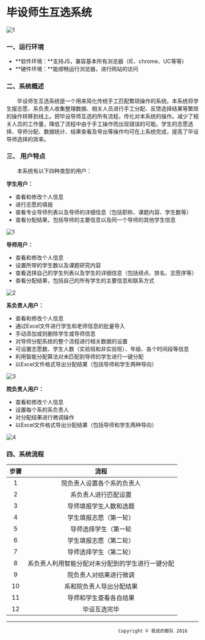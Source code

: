 # 毕设师生互选系统

![1](https://cloud.githubusercontent.com/assets/20432947/21543803/98d53e98-ce04-11e6-8647-5b27ada69f0d.png)

### 一、运行环境

- **软件环境：**支持JS，兼容基本所有浏览器（IE、chrome、UC等等）
- **硬件环境：**能顺畅运行浏览器，进行网站的访问



### 二、系统概述

　　毕设师生互选系统是一个用来简化传统手工匹配繁琐操作的系统。本系统将学生报志愿、系负责人收集整理数据、相关人员进行手工分配、反馈选择结果等繁琐的操作转移到线上。把毕设导师互选的所有流程，传化对本系统的操作。减少了相关人员的工作量，降低了流程中由于手工操作而出现错误的可能。学生的志愿选择、导师分配、数据统计、结果查看及导出等操作均可在上系统完成，提高了毕设导师选择的效率。



### 三、 用户特点

　　本系统有以下四种类型的用户：

**学生用户：**

- 查看和修改个人信息
- 进行志愿的填报
- 查看专业导师列表以及导师的详细信息（包括职称、课题内容、学生数等）
- 查看分配结果，包括导师的主要信息以及同一个导师的其他学生信息

![1](https://cloud.githubusercontent.com/assets/20432947/21561383/0da3e3f8-cea7-11e6-9866-ce77774acf69.png)



**导师用户：**

- 查看和修改个人信息
- 设置所带的学生数以及课题研究内容
- 查看选择自己的学生列表以及学生的详细信息（包括绩点、排名、志愿序等）
- 查看分配结果，包括自己的所有学生的主要信息和联系方式

![2](https://cloud.githubusercontent.com/assets/20432947/21561384/12e712c2-cea7-11e6-952c-9d18be092a8d.png)



**系负责人用户：**

- 查看和修改个人信息
- 通过Excel文件进行学生和老师信息的批量导入
- 手动添加或则删除学生或导师信息
- 对导师分配系统的整个流程进行相关数据的设置
- 可设置志愿数、学生人数（实验班和非实验班）、年级、各个时间段等信息
- 利用智能分配算法对未匹配到导师的学生进行一键分配
- 以Excel文件格式导出分配结果（包括导师和学生两种导向）

![3](https://cloud.githubusercontent.com/assets/20432947/21561389/1755571a-cea7-11e6-95f9-a7220ed520f4.png)



**院负责人用户：**

- 查看和修改个人信息
- 设置每个系的系负责人
- 对分配结果进行微调操作
- 以Excel文件格式导出分配结果（包括导师和学生两种导向）

![4](https://cloud.githubusercontent.com/assets/20432947/21561393/198583a2-cea7-11e6-9358-9f3a0f87bcbc.png)
  	

### 四、系统流程

|  步骤  |            流程            |
| :--: | :----------------------: |
|  1   |      院负责人设置各个系的负责人       |
|  2   |        系负责人进行匹配设置        |
|  3   |       导师填报学生人数和选题        |
|  4   |       学生填报志愿（第一轮）        |
|  5   |        导师选择学生（第一轮        |
|  6   |       学生填报志愿（第二轮）        |
|  7   |       导师选择学生（第二轮）        |
|  8   | 系负责人利用智能分配对未分配到的学生进行一键分配 |
|  9   |       院负责人对结果进行微调        |
|  10  |       系和院负责人导出分配结果       |
|  11  |       导师和学生查看各自结果        |
|  12  |          毕设互选完毕          |

------

                                             Copyright © 我说的都队 2016

